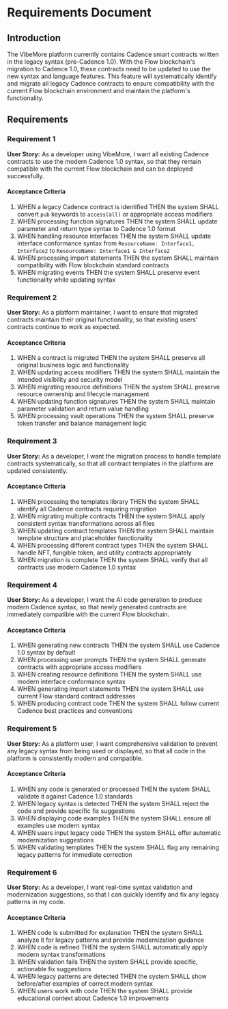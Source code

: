 # Requirements Document

## Introduction

The VibeMore platform currently contains Cadence smart contracts written in the legacy syntax (pre-Cadence 1.0). With the Flow blockchain's migration to Cadence 1.0, these contracts need to be updated to use the new syntax and language features. This feature will systematically identify and migrate all legacy Cadence contracts to ensure compatibility with the current Flow blockchain environment and maintain the platform's functionality.

## Requirements

### Requirement 1

**User Story:** As a developer using VibeMore, I want all existing Cadence contracts to use the modern Cadence 1.0 syntax, so that they remain compatible with the current Flow blockchain and can be deployed successfully.

#### Acceptance Criteria

1. WHEN a legacy Cadence contract is identified THEN the system SHALL convert `pub` keywords to `access(all)` or appropriate access modifiers
2. WHEN processing function signatures THEN the system SHALL update parameter and return type syntax to Cadence 1.0 format
3. WHEN handling resource interfaces THEN the system SHALL update interface conformance syntax from `ResourceName: Interface1, Interface2` to `ResourceName: Interface1 & Interface2`
4. WHEN processing import statements THEN the system SHALL maintain compatibility with Flow blockchain standard contracts
5. WHEN migrating events THEN the system SHALL preserve event functionality while updating syntax

### Requirement 2

**User Story:** As a platform maintainer, I want to ensure that migrated contracts maintain their original functionality, so that existing users' contracts continue to work as expected.

#### Acceptance Criteria

1. WHEN a contract is migrated THEN the system SHALL preserve all original business logic and functionality
2. WHEN updating access modifiers THEN the system SHALL maintain the intended visibility and security model
3. WHEN migrating resource definitions THEN the system SHALL preserve resource ownership and lifecycle management
4. WHEN updating function signatures THEN the system SHALL maintain parameter validation and return value handling
5. WHEN processing vault operations THEN the system SHALL preserve token transfer and balance management logic

### Requirement 3

**User Story:** As a developer, I want the migration process to handle template contracts systematically, so that all contract templates in the platform are updated consistently.

#### Acceptance Criteria

1. WHEN processing the templates library THEN the system SHALL identify all Cadence contracts requiring migration
2. WHEN migrating multiple contracts THEN the system SHALL apply consistent syntax transformations across all files
3. WHEN updating contract templates THEN the system SHALL maintain template structure and placeholder functionality
4. WHEN processing different contract types THEN the system SHALL handle NFT, fungible token, and utility contracts appropriately
5. WHEN migration is complete THEN the system SHALL verify that all contracts use modern Cadence 1.0 syntax

### Requirement 4

**User Story:** As a developer, I want the AI code generation to produce modern Cadence syntax, so that newly generated contracts are immediately compatible with the current Flow blockchain.

#### Acceptance Criteria

1. WHEN generating new contracts THEN the system SHALL use Cadence 1.0 syntax by default
2. WHEN processing user prompts THEN the system SHALL generate contracts with appropriate access modifiers
3. WHEN creating resource definitions THEN the system SHALL use modern interface conformance syntax
4. WHEN generating import statements THEN the system SHALL use current Flow standard contract addresses
5. WHEN producing contract code THEN the system SHALL follow current Cadence best practices and conventions

### Requirement 5

**User Story:** As a platform user, I want comprehensive validation to prevent any legacy syntax from being used or displayed, so that all code in the platform is consistently modern and compatible.

#### Acceptance Criteria

1. WHEN any code is generated or processed THEN the system SHALL validate it against Cadence 1.0 standards
2. WHEN legacy syntax is detected THEN the system SHALL reject the code and provide specific fix suggestions
3. WHEN displaying code examples THEN the system SHALL ensure all examples use modern syntax
4. WHEN users input legacy code THEN the system SHALL offer automatic modernization suggestions
5. WHEN validating templates THEN the system SHALL flag any remaining legacy patterns for immediate correction

### Requirement 6

**User Story:** As a developer, I want real-time syntax validation and modernization suggestions, so that I can quickly identify and fix any legacy patterns in my code.

#### Acceptance Criteria

1. WHEN code is submitted for explanation THEN the system SHALL analyze it for legacy patterns and provide modernization guidance
2. WHEN code is refined THEN the system SHALL automatically apply modern syntax transformations
3. WHEN validation fails THEN the system SHALL provide specific, actionable fix suggestions
4. WHEN legacy patterns are detected THEN the system SHALL show before/after examples of correct modern syntax
5. WHEN users work with code THEN the system SHALL provide educational context about Cadence 1.0 improvements